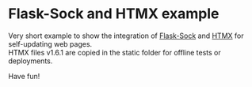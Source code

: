 # Flask-Sock and HTMX example
Very short example to show the integration of [Flask-Sock](https://flask-sock.readthedocs.io/en/latest/) and [HTMX](https://htmx.org/) for self-updating web pages.   
HTMX files v1.6.1 are copied in the static folder for offline tests or deployments.  

Have fun!  
